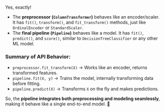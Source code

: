 
Yes, exactly!  

- The **preprocessor (`ColumnTransformer`)** behaves like an encoder/scaler. It has `fit()`, `transform()`, and `fit_transform()` methods, just like `OrdinalEncoder` or `StandardScaler`.  
- The **final pipeline (`Pipeline`)** behaves like a model. It has `fit()`, `predict()`, and `score()`, similar to `DecisionTreeClassifier` or any other ML model.  

### **Summary of API Behavior:**  
- `preprocessor.fit_transform(X)` → Works like an encoder, returns transformed features.  
- `pipeline.fit(X, y)` → Trains the model, internally transforming data before fitting.  
- `pipeline.predict(X)` → Transforms `X` on the fly and makes predictions.  

So, the **pipeline integrates both preprocessing and modeling seamlessly**, making it behave like a single end-to-end model. 🚀